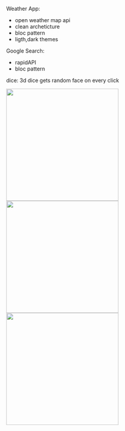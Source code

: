 Weather App:
 - open weather map api
 - clean archeticture
 - bloc pattern
 - ligth,dark themes
 
 Google Search:
 - rapidAPI
 - bloc pattern
 
 dice:
 3d dice gets random face on every click

<img src="https://user-images.githubusercontent.com/40795940/198162632-8d5ad6ba-1cb8-4ddc-bf82-7f8c8b560d33.png" width="300">
<img src="https://user-images.githubusercontent.com/40795940/198162635-951ab95c-24d6-4240-b75f-6aee0e0b3b83.png" width="300">
<img src="https://user-images.githubusercontent.com/40795940/198162637-406a034f-668e-4e96-87e5-d6e1e132746d.png" width="300">
